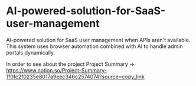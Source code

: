 # AI-powered-solution-for-SaaS-user-management
AI-powered solution for SaaS user management when APIs aren't available. This system uses browser automation combined with AI to handle admin portals dynamically.

In order to see about the project 
Project Summary -> https://www.notion.so/Project-Summary-1f0fc2f0235e8017a9eec346c2574074?source=copy_link
